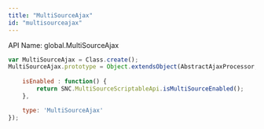 ```yaml
---
title: "MultiSourceAjax"
id: "multisourceajax"
---
```


API Name: global.MultiSourceAjax

```js
var MultiSourceAjax = Class.create();
MultiSourceAjax.prototype = Object.extendsObject(AbstractAjaxProcessor, {
	
	isEnabled : function() {
		return SNC.MultiSourceScriptableApi.isMultiSourceEnabled();
	},

    type: 'MultiSourceAjax'
});
```